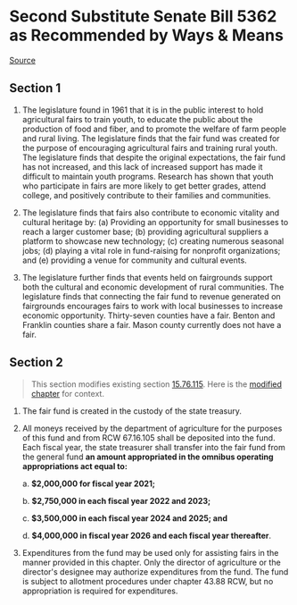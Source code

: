 # Second Substitute Senate Bill 5362 as Recommended by Ways & Means

[Source](http://lawfilesext.leg.wa.gov/biennium/2021-22/Xml/Bills/Senate%20Bills/5362-S2.xml)
## Section 1
1. The legislature found in 1961 that it is in the public interest to hold agricultural fairs to train youth, to educate the public about the production of food and fiber, and to promote the welfare of farm people and rural living. The legislature finds that the fair fund was created for the purpose of encouraging agricultural fairs and training rural youth. The legislature finds that despite the original expectations, the fair fund has not increased, and this lack of increased support has made it difficult to maintain youth programs. Research has shown that youth who participate in fairs are more likely to get better grades, attend college, and positively contribute to their families and communities.

2. The legislature finds that fairs also contribute to economic vitality and cultural heritage by: (a) Providing an opportunity for small businesses to reach a larger customer base; (b) providing agricultural suppliers a platform to showcase new technology; (c) creating numerous seasonal jobs; (d) playing a vital role in fund-raising for nonprofit organizations; and (e) providing a venue for community and cultural events.

3. The legislature further finds that events held on fairgrounds support both the cultural and economic development of rural communities. The legislature finds that connecting the fair fund to revenue generated on fairgrounds encourages fairs to work with local businesses to increase economic opportunity. Thirty-seven counties have a fair. Benton and Franklin counties share a fair. Mason county currently does not have a fair.


## Section 2
> This section modifies existing section [15.76.115](/rcw/15_agriculture_and_marketing/15.076_agricultural_fairs_youth_shows_exhibitions.md). Here is the [modified chapter](rcw/15_agriculture_and_marketing/15.076_agricultural_fairs_youth_shows_exhibitions.md) for context.

1. The fair fund is created in the custody of the state treasury.

2. All moneys received by the department of agriculture for the purposes of this fund and from RCW 67.16.105 shall be deposited into the fund. Each fiscal year, the state treasurer shall transfer into the fair fund from the general fund **an amount appropriated in the omnibus operating appropriations act equal to:**

    a. **$2,000,000 for fiscal year 2021;**

    b. **$2,750,000 in each fiscal year 2022 and 2023;**

    c. **$3,500,000 in each fiscal year 2024 and 2025; and**

    d. **$4,000,000 in fiscal year 2026 and each fiscal year thereafter**.

3. Expenditures from the fund may be used only for assisting fairs in the manner provided in this chapter. Only the director of agriculture or the director's designee may authorize expenditures from the fund. The fund is subject to allotment procedures under chapter 43.88 RCW, but no appropriation is required for expenditures.

